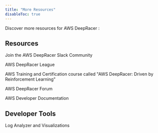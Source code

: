 ```yaml
---
title: "More Resources"
disableToc: true
---
```


Discover more resources for AWS DeepRacer :

## Resources

Join the AWS DeepRacer Slack Community

AWS DeepRacer League

AWS Training and Certification course called "AWS DeepRacer: Driven by Reinforcement Learning"

AWS DeepRacer Forum

AWS Developer Documentation

## Developer Tools

Log Analyzer and Visualizations


